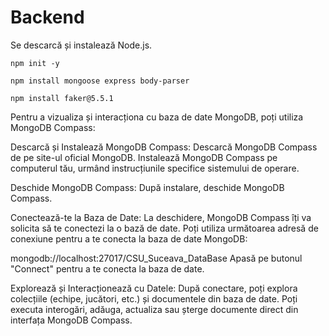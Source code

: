 # Backend

Se descarcă și instalează Node.js.

`npm init -y`

`npm install mongoose express body-parser`

`npm install faker@5.5.1`


Pentru a vizualiza și interacționa cu baza de date MongoDB, poți utiliza MongoDB Compass:

Descarcă și Instalează MongoDB Compass:
Descarcă MongoDB Compass de pe site-ul oficial MongoDB.
Instalează MongoDB Compass pe computerul tău, urmând instrucțiunile specifice sistemului de operare.

Deschide MongoDB Compass:
După instalare, deschide MongoDB Compass.

Conectează-te la Baza de Date:
La deschidere, MongoDB Compass îți va solicita să te conectezi la o bază de date.
Poți utiliza următoarea adresă de conexiune pentru a te conecta la baza de date MongoDB:

mongodb://localhost:27017/CSU_Suceava_DataBase
Apasă pe butonul "Connect" pentru a te conecta la baza de date.

Explorează și Interacționează cu Datele:
După conectare, poți explora colecțiile (echipe, jucători, etc.) și documentele din baza de date.
Poți executa interogări, adăuga, actualiza sau șterge documente direct din interfața MongoDB Compass.
